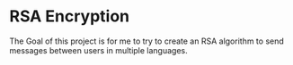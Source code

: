 # RSA Encryption
The Goal of this project is for me to try to create an RSA algorithm to send messages between users in multiple languages.
